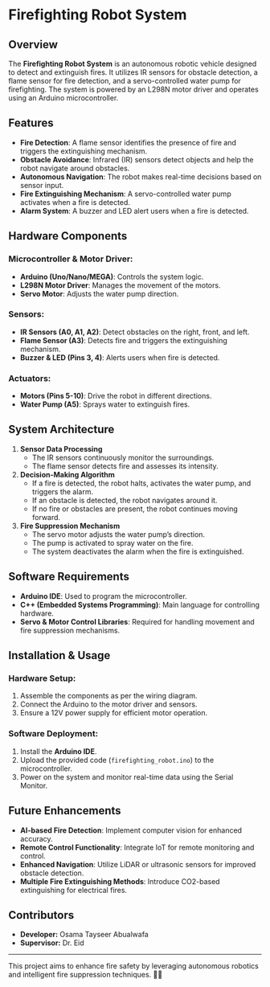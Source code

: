 # Firefighting Robot System

## Overview
The **Firefighting Robot System** is an autonomous robotic vehicle designed to detect and extinguish fires. It utilizes IR sensors for obstacle detection, a flame sensor for fire detection, and a servo-controlled water pump for firefighting. The system is powered by an L298N motor driver and operates using an Arduino microcontroller.

## Features
- **Fire Detection**: A flame sensor identifies the presence of fire and triggers the extinguishing mechanism.
- **Obstacle Avoidance**: Infrared (IR) sensors detect objects and help the robot navigate around obstacles.
- **Autonomous Navigation**: The robot makes real-time decisions based on sensor input.
- **Fire Extinguishing Mechanism**: A servo-controlled water pump activates when a fire is detected.
- **Alarm System**: A buzzer and LED alert users when a fire is detected.

## Hardware Components
### Microcontroller & Motor Driver:
- **Arduino (Uno/Nano/MEGA)**: Controls the system logic.
- **L298N Motor Driver**: Manages the movement of the motors.
- **Servo Motor**: Adjusts the water pump direction.

### Sensors:
- **IR Sensors (A0, A1, A2)**: Detect obstacles on the right, front, and left.
- **Flame Sensor (A3)**: Detects fire and triggers the extinguishing mechanism.
- **Buzzer & LED (Pins 3, 4)**: Alerts users when fire is detected.

### Actuators:
- **Motors (Pins 5-10)**: Drive the robot in different directions.
- **Water Pump (A5)**: Sprays water to extinguish fires.

## System Architecture
1. **Sensor Data Processing**
   - The IR sensors continuously monitor the surroundings.
   - The flame sensor detects fire and assesses its intensity.
2. **Decision-Making Algorithm**
   - If a fire is detected, the robot halts, activates the water pump, and triggers the alarm.
   - If an obstacle is detected, the robot navigates around it.
   - If no fire or obstacles are present, the robot continues moving forward.
3. **Fire Suppression Mechanism**
   - The servo motor adjusts the water pump’s direction.
   - The pump is activated to spray water on the fire.
   - The system deactivates the alarm when the fire is extinguished.

## Software Requirements
- **Arduino IDE**: Used to program the microcontroller.
- **C++ (Embedded Systems Programming)**: Main language for controlling hardware.
- **Servo & Motor Control Libraries**: Required for handling movement and fire suppression mechanisms.

## Installation & Usage
### Hardware Setup:
1. Assemble the components as per the wiring diagram.
2. Connect the Arduino to the motor driver and sensors.
3. Ensure a 12V power supply for efficient motor operation.

### Software Deployment:
1. Install the **Arduino IDE**.
2. Upload the provided code (`firefighting_robot.ino`) to the microcontroller.
3. Power on the system and monitor real-time data using the Serial Monitor.

## Future Enhancements
- **AI-based Fire Detection**: Implement computer vision for enhanced accuracy.
- **Remote Control Functionality**: Integrate IoT for remote monitoring and control.
- **Enhanced Navigation**: Utilize LiDAR or ultrasonic sensors for improved obstacle detection.
- **Multiple Fire Extinguishing Methods**: Introduce CO2-based extinguishing for electrical fires.

## Contributors
- **Developer:** Osama Tayseer Abualwafa
- **Supervisor:** Dr. Eid

---
This project aims to enhance fire safety by leveraging autonomous robotics and intelligent fire suppression techniques. 🚒🔥

